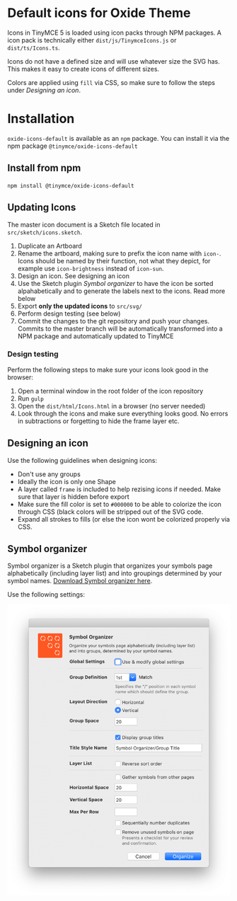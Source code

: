 # Default icons for Oxide Theme

Icons in TinyMCE 5 is loaded using icon packs through NPM packages. A icon pack is technically either `dist/js/TinymceIcons.js` or `dist/ts/Icons.ts`.

Icons do not have a defined size and will use whatever size the SVG has. This makes it easy to create icons of different sizes.

Colors are applied using `fill` via CSS, so make sure to follow the steps under _Designing an icon_.

# Installation
`oxide-icons-default` is available as an `npm` package.  You can install it via the npm package `@tinymce/oxide-icons-default`

## Install from npm
`npm install @tinymce/oxide-icons-default`

## Updating Icons

The master icon document is a Sketch file located in `src/sketch/icons.sketch`.

1. Duplicate an Artboard
2. Rename the artboard, making sure to prefix the icon name with `icon-`. Icons should be named by their function, not what they depict, for example use `icon-brightness` instead of `icon-sun`.
3. Design an icon. See designing an icon
4. Use the Sketch plugin _Symbol organizer_ to have the icon be sorted alpahabetically and to generate the labels next to the icons. Read more below
5. Export **only the updated icons**  to `src/svg/`
6. Perform design testing (see below)
7. Commit the changes to the git repository and push your changes. Commits to the master branch will be automatically transformed into a NPM package and automatically updated to TinyMCE

### Design testing

Perform the following steps to make sure your icons look good in the browser:

1. Open a terminal window in the root folder of the icon repository
2. Run `gulp`
3. Open the `dist/html/Icons.html` in a browser (no server needed)
4. Look through the icons and make sure everything looks good. No errors in subtractions or forgetting to hide the frame layer etc.

## Designing an icon

Use the following guidelines when designing icons:

* Don't use any groups
* Ideally the icon is only one Shape
* A layer called `frame` is included to help rezising icons if needed. Make sure that layer is hidden before export
* Make sure the fill color is set to `#000000` to be able to colorize the icon through CSS (black colors will be stripped out of the SVG code.
* Expand all strokes to fills (or else the icon wont be colorized properly via CSS.

## Symbol organizer

Symbol organizer is a Sketch plugin that organizes your symbols page alphabetically (including layer list) and into groupings determined by your symbol names.  [Download Symbol organizer here](https://github.com/sonburn/symbol-organizer).

Use the following settings:

![symbol-organizer settings](src/readme-assets/symbol-organizer.png)